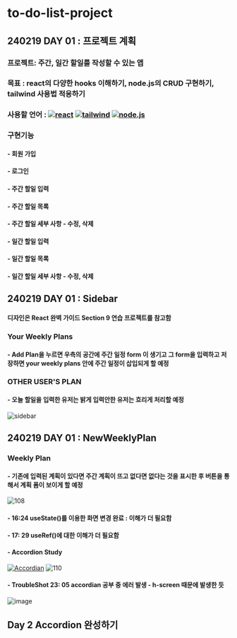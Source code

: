 # to-do-list-project

## 240219 DAY 01 : 프로젝트 계획

### 프로젝트: 주간, 일간 할일를 작성할 수 있는 앱

### 목표 : react의 다양한 hooks 이해하기, node.js의 CRUD 구현하기, tailwind 사용법 적응하기

### 사용할 언어 : [![react ](https://img.shields.io/badge/react-61DAFB?style=flat&logo=React&logoColor=white)]() [![tailwind](https://img.shields.io/badge/tailwind-06B6D4?style=flat&logo=TailwindCSS&logoColor=white)]() [![node.js](https://img.shields.io/badge/node.js-339933?style=flat&logo=Node.js&logoColor=white)]()

### 구현기능

#### - 회원 가입

#### - 로그인

#### - 주간 할일 입력

#### - 주간 할일 목록

#### - 주간 할일 세부 사항 - 수정, 삭제

#### - 일간 할일 입력

#### - 일간 할일 목록

#### - 일간 할일 세부 사항 - 수정, 삭제

## 240219 DAY 01 : Sidebar

#### 디자인은 React 완벽 가이드 Section 9 연습 프로젝트를 참고함

### Your Weekly Plans

#### - Add Plan을 누르면 우측의 공간에 주간 일정 form 이 생기고 그 form을 입력하고 저장하면 your weekly plans 안에 주간 일정이 삽입되게 할 예정

### OTHER USER'S PLAN

#### - 오늘 할일을 입력한 유저는 밝게 입력안한 유저는 흐리게 처리할 예정

![sidebar](https://github.com/narahub123/to-do-list-project/assets/93567002/64cef948-c121-4281-8c99-e25106e9b152)

## 240219 DAY 01 : NewWeeklyPlan

### Weekly Plan

#### - 기존에 입력된 계획이 있다면 주간 계획이 뜨고 없다면 없다는 것을 표시한 후 버튼을 통해서 계획 폼이 보이게 할 예정

![108](https://github.com/narahub123/to-do-list-project/assets/93567002/88cf996d-1717-47ea-b829-03a47a18fcfe)

#### - 16:24 useState()를 이용한 화면 변경 완료 : 이해가 더 필요함

#### - 17: 29 useRef()에 대한 이해가 더 필요함

#### - Accordion Study

[![Accordian](https://img.youtube.com/vi/dciqfn6vRxc/0.jpg)](https://www.youtube.com/watch?v=dciqfn6vRxc)
![110](https://github.com/narahub123/to-do-list-project/assets/93567002/b8fc1d9a-65be-4f2e-a96d-2204e70eb4af)

#### - TroubleShot 23: 05 accordian 공부 중 에러 발생 - h-screen 때문에 발생한 듯

![image](https://github.com/narahub123/to-do-list-project/assets/93567002/971a3c29-d475-4e50-a015-15d9c3696884)

## Day 2 Accordion 완성하기
